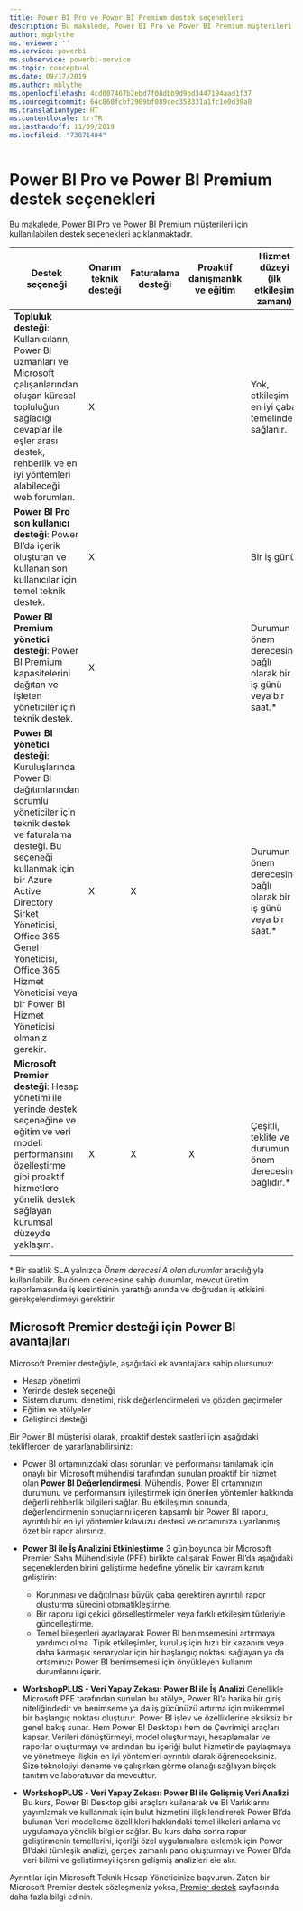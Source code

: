 ```yaml
---
title: Power BI Pro ve Power BI Premium destek seçenekleri
description: Bu makalede, Power BI Pro ve Power BI Premium müşterileri için kullanılabilen destek seçenekleri açıklanmaktadır.
author: mgblythe
ms.reviewer: ''
ms.service: powerbi
ms.subservice: powerbi-service
ms.topic: conceptual
ms.date: 09/17/2019
ms.author: mblythe
ms.openlocfilehash: 4cd007467b2ebd7f08dbb9d9bd3447194aad1f37
ms.sourcegitcommit: 64c860fcbf2969bf089cec358331a1fc1e0d39a8
ms.translationtype: HT
ms.contentlocale: tr-TR
ms.lasthandoff: 11/09/2019
ms.locfileid: "73871404"
---
```

# <a name="power-bi-pro-and-power-bi-premium-support-options"></a>Power BI Pro ve Power BI Premium destek seçenekleri

Bu makalede, Power BI Pro ve Power BI Premium müşterileri için kullanılabilen destek seçenekleri açıklanmaktadır.

| **Destek seçeneği** | **Onarım teknik desteği** | **Faturalama desteği** | **Proaktif danışmanlık ve eğitim** | **Hizmet düzeyi <br>(ilk etkileşim zamanı)** | **Destek kanalı** |
| --- | --- | --- | --- | --- | --- |
| **Topluluk desteği**: Kullanıcıların, Power BI uzmanları ve Microsoft çalışanlarından oluşan küresel topluluğun sağladığı cevaplar ile eşler arası destek, rehberlik ve en iyi yöntemleri alabileceği web forumları. | X |   |   | Yok, etkileşim en iyi çaba temelinde sağlanır. | [Power BI Topluluğu](https://community.powerbi.com) |
| **Power BI Pro son kullanıcı desteği**: Power BI’da içerik oluşturan ve kullanan son kullanıcılar için temel teknik destek. | X |   |   | Bir iş günü. | [Power BI Destek Sitesi](https://support.powerbi.com)  |
| **Power BI Premium yönetici desteği**: Power BI Premium kapasitelerini dağıtan ve işleten yöneticiler için teknik destek. | X |   |   | Durumun önem derecesine bağlı olarak bir iş günü veya bir saat.\* | [Power BI Destek Sitesi](https://support.powerbi.com)<br>VEYA<br>[Microsoft 365 yönetim merkezi](https://portal.office.com/adminportal)<br>VEYA<br> Telefon |
| **Power BI yönetici desteği**: Kuruluşlarında Power BI dağıtımlarından sorumlu yöneticiler için teknik destek ve faturalama desteği.  Bu seçeneği kullanmak için bir Azure Active Directory Şirket Yöneticisi, Office 365 Genel Yöneticisi, Office 365 Hizmet Yöneticisi veya bir Power BI Hizmet Yöneticisi olmanız gerekir. | X | X |   | Durumun önem derecesine bağlı olarak bir iş günü veya bir saat.\* | [Microsoft 365 yönetim merkezi](https://portal.office.com/adminportal)<br>VEYA<br> Telefon |
| **Microsoft Premier desteği**: Hesap yönetimi ile yerinde destek seçeneğine ve eğitim ve veri modeli performansını özelleştirme gibi proaktif hizmetlere yönelik destek sağlayan kurumsal düzeyde yaklaşım. | X | X | X | Çeşitli, teklife ve durumun önem derecesine bağlıdır.\* | Teknik Hesap Yöneticisi <br>VEYA<br> [Microsoft 365 yönetim merkezi](https://portal.office.com/adminportal) |
| | | | | | |

\* Bir saatlik SLA yalnızca _Önem derecesi A olan durumlar_ aracılığıyla kullanılabilir. Bu önem derecesine sahip durumlar, mevcut üretim raporlamasında iş kesintisinin yarattığı anında ve doğrudan iş etkisini gerekçelendirmeyi gerektirir.

## <a name="power-bi-benefits-for-microsoft-premier-support"></a>Microsoft Premier desteği için Power BI avantajları

Microsoft Premier desteğiyle, aşağıdaki ek avantajlara sahip olursunuz:

- Hesap yönetimi
- Yerinde destek seçeneği
- Sistem durumu denetimi, risk değerlendirmeleri ve gözden geçirmeler
- Eğitim ve atölyeler
- Geliştirici desteği

Bir Power BI müşterisi olarak, proaktif destek saatleri için aşağıdaki tekliflerden de yararlanabilirsiniz:

 - Power BI ortamınızdaki olası sorunları ve performansı tanılamak için onaylı bir Microsoft mühendisi tarafından sunulan proaktif bir hizmet olan **Power BI Değerlendirmesi**. Mühendis, Power BI ortamınızın durumunu ve performansını iyileştirmek için önerilen yöntemler hakkında değerli rehberlik bilgileri sağlar. Bu etkileşimin sonunda, değerlendirmenin sonuçlarını içeren kapsamlı bir Power BI raporu, ayrıntılı bir en iyi yöntemler kılavuzu destesi ve ortamınıza uyarlanmış özet bir rapor alırsınız.

 - **Power BI ile İş Analizini Etkinleştirme** 3 gün boyunca bir Microsoft Premier Saha Mühendisiyle (PFE) birlikte çalışarak Power BI’da aşağıdaki seçeneklerden birini geliştirme hedefine yönelik bir kavram kanıtı geliştirin:
    - Korunması ve dağıtılması büyük çaba gerektiren ayrıntılı rapor oluşturma sürecini otomatikleştirme.
    - Bir raporu ilgi çekici görselleştirmeler veya farklı etkileşim türleriyle güncelleştirme. 
    - Temel bileşenleri ayarlayarak Power BI benimsemesini artırmaya yardımcı olma. Tipik etkileşimler, kuruluş için hızlı bir kazanım veya daha karmaşık senaryolar için bir başlangıç noktası sağlayan ya da ortamınızı Power BI benimsemesi için önyükleyen kullanım durumlarını içerir.

  - **WorkshopPLUS - Veri Yapay Zekası: Power BI ile İş Analizi** Genellikle Microsoft PFE tarafından sunulan bu atölye, Power BI’a harika bir giriş niteliğindedir ve benimseme ya da iş gücünüzü artırma için mükemmel bir başlangıç noktası oluşturur.
Power BI işlev ve özelliklerine eksiksiz bir genel bakış sunar. Hem Power BI Desktop’ı hem de Çevrimiçi araçları kapsar. Verileri dönüştürmeyi, model oluşturmayı, hesaplamalar ve raporlar oluşturmayı ve ardından bu içeriği bulut hizmetinde paylaşmaya ve yönetmeye ilişkin en iyi yöntemleri ayrıntılı olarak öğreneceksiniz. Size teknolojiyi deneme ve çalışırken görme olanağı sağlayan birçok tanıtım ve laboratuvar da mevcuttur.

  - **WorkshopPLUS - Veri Yapay Zekası: Power BI ile Gelişmiş Veri Analizi** Bu kurs, Power BI Desktop gibi araçları kullanarak ve BI Varlıklarını yayımlamak ve kullanmak için bulut hizmetini ilişkilendirerek Power BI’da bulunan Veri modelleme özellikleri hakkındaki temel ilkeleri anlama ve uygulamaya yönelik bilgiler sağlar. Bu kurs daha sonra rapor geliştirmenin temellerini, içeriği özel uygulamalara eklemek için Power BI’daki tümleşik analizi, gerçek zamanlı pano oluşturmayı ve Power BI’da veri bilimi ve geliştirmeyi içeren gelişmiş analizleri ele alır.

Ayrıntılar için Microsoft Teknik Hesap Yöneticinize başvurun. Zaten bir Microsoft Premier destek sözleşmeniz yoksa, [Premier destek](https://support.microsoft.com/premier) sayfasında daha fazla bilgi edinin.
